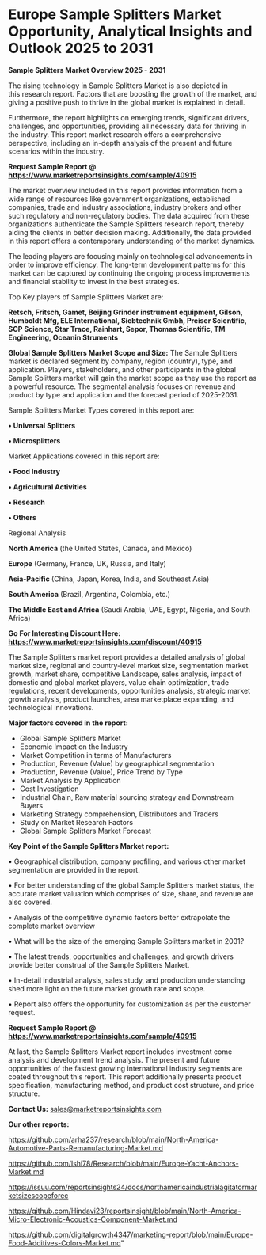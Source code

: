 # Europe Sample Splitters Market Opportunity, Analytical Insights and Outlook 2025 to 2031

<Strong> Sample Splitters Market Overview 2025 - 2031</strong>

The rising technology in Sample Splitters Market is also depicted in this research report. Factors that are boosting the growth of the market, and giving a positive push to thrive in the global market is explained in detail.

Furthermore, the report highlights on emerging trends, significant drivers, challenges, and opportunities, providing all necessary data for thriving in the industry. This report market research offers a comprehensive perspective, including an in-depth analysis of the present and future scenarios within the industry.

<strong>Request Sample Report @ <a href=https://www.marketreportsinsights.com/sample/40915>https://www.marketreportsinsights.com/sample/40915</a></strong>

The market overview included in this report provides information from a wide range of resources like government organizations, established companies, trade and industry associations, industry brokers and other such regulatory and non-regulatory bodies. The data acquired from these organizations authenticate the Sample Splitters research report, thereby aiding the clients in better decision making. Additionally, the data provided in this report offers a contemporary understanding of the market dynamics.

The leading players are focusing mainly on technological advancements in order to improve efficiency. The long-term development patterns for this market can be captured by continuing the ongoing process improvements and financial stability to invest in the best strategies.

Top Key players of Sample Splitters Market are:

<strong>Retsch, Fritsch, Gamet, Beijing Grinder instrument equipment, Gilson, Humboldt Mfg, ELE International, Siebtechnik Gmbh, Preiser Scientific, SCP Science, Star Trace, Rainhart, Sepor, Thomas Scientific, TM Engineering, Oceanin Struments</strong>

<strong><b>Global Sample Splitters Market Scope and Size:</b></strong>
The Sample Splitters market is declared segment by company, region (country), type, and application. Players, stakeholders, and other participants in the global Sample Splitters market will gain the market scope as they use the report as a powerful resource. The segmental analysis focuses on revenue and product by type and application and the forecast period of 2025-2031.

Sample Splitters Market Types covered in this report are:

<strong>•  Universal Splitters

•  Microsplitters</strong>

Market Applications covered in this report are:

<strong>•  Food Industry

•  Agricultural Activities

•  Research

•  Others</strong> 

Regional Analysis

<strong>North America</strong> (the United States, Canada, and Mexico)

<strong>Europe</strong> (Germany, France, UK, Russia, and Italy)

<strong>Asia-Pacific</strong> (China, Japan, Korea, India, and Southeast Asia)

<strong>South America</strong> (Brazil, Argentina, Colombia, etc.)

<strong>The Middle East and Africa</strong> (Saudi Arabia, UAE, Egypt, Nigeria, and South Africa)

<strong>Go For Interesting Discount Here: <a href=https://www.marketreportsinsights.com/discount/40915>https://www.marketreportsinsights.com/discount/40915</a></strong>

The Sample Splitters market report provides a detailed analysis of global market size, regional and country-level market size, segmentation market growth, market share, competitive Landscape, sales analysis, impact of domestic and global market players, value chain optimization, trade regulations, recent developments, opportunities analysis, strategic market growth analysis, product launches, area marketplace expanding, and technological innovations.

<strong><b>Major factors covered in the report:</b></strong>
<ul>
  <li>Global Sample Splitters Market </li>
  <li>Economic Impact on the Industry</li>
  <li>Market Competition in terms of Manufacturers</li>
  <li>Production, Revenue (Value) by geographical segmentation</li>
  <li>Production, Revenue (Value), Price Trend by Type</li>
  <li>Market Analysis by Application</li>
  <li>Cost Investigation</li>
  <li>Industrial Chain, Raw material sourcing strategy and Downstream Buyers</li>
  <li>Marketing Strategy comprehension, Distributors and Traders</li>
  <li>Study on Market Research Factors</li>
  <li>Global Sample Splitters Market Forecast</li>
</ul>

<strong><b>Key Point of the Sample Splitters Market report:</b></strong>

• Geographical distribution, company profiling, and various other market segmentation are provided in the report.

• For better understanding of the global Sample Splitters market status, the accurate market valuation which comprises of size, share, and revenue are also covered.

• Analysis of the competitive dynamic factors better extrapolate the complete market overview

• What will be the size of the emerging Sample Splitters market in 2031?

• The latest trends, opportunities and challenges, and growth drivers provide better construal of the Sample Splitters Market.

• In-detail industrial analysis, sales study, and production understanding shed more light on the future market growth rate and scope.

• Report also offers the opportunity for customization as per the customer request.

<strong>Request Sample Report @ <a href=https://www.marketreportsinsights.com/sample/40915>https://www.marketreportsinsights.com/sample/40915</a></strong>

At last, the Sample Splitters Market report includes investment come analysis and development trend analysis. The present and future opportunities of the fastest growing international industry segments are coated throughout this report. This report additionally presents product specification, manufacturing method, and product cost structure, and price structure.

<strong>Contact Us:</strong>
sales@marketreportsinsights.com

<strong>Our other reports:</strong>

<a href=https://github.com/arha237/research/blob/main/North-America-Automotive-Parts-Remanufacturing-Market.md>https://github.com/arha237/research/blob/main/North-America-Automotive-Parts-Remanufacturing-Market.md</a>

<a href=https://github.com/Ishi78/Research/blob/main/Europe-Yacht-Anchors-Market.md>https://github.com/Ishi78/Research/blob/main/Europe-Yacht-Anchors-Market.md</a>

<a href=https://issuu.com/reportsinsights24/docs/northamericaindustrialagitatormarketsizescopeforec>https://issuu.com/reportsinsights24/docs/northamericaindustrialagitatormarketsizescopeforec</a>

<a href=https://github.com/Hindavi23/reportsinsight/blob/main/North-America-Micro-Electronic-Acoustics-Component-Market.md>https://github.com/Hindavi23/reportsinsight/blob/main/North-America-Micro-Electronic-Acoustics-Component-Market.md</a>

<a href=https://github.com/digitalgrowth4347/marketing-report/blob/main/Europe-Food-Additives-Colors-Market.md>https://github.com/digitalgrowth4347/marketing-report/blob/main/Europe-Food-Additives-Colors-Market.md</a>"
